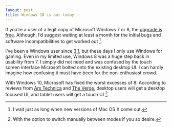 ```yaml
---
layout: post
title: Windows 10 is out today
---
```


If you’re a user of a legit copy of Microsoft Windows 7 or 8, the [upgrade is free](http://blogs.windows.com/bloggingwindows/2015/07/28/windows-10-free-upgrade-available-in-190-countries-today/). Although, I’d suggest waiting at least a month for the initial bugs and software incompatibilities to get worked out [^mac].

I’ve been a Windows user since [3.1](https://en.wikipedia.org/wiki/Windows_3.1x), but these days I only use Windows for gaming. Even in my limited use, Windows 8 was a huge step back in usability from 7. I simply did not need and was confused by the touch screen interface Microsoft bolted onto the existing desktop UI. I can hardly imagine how confusing it must have been for the non-enthusiast crowd.

With Windows 10, Microsoft has fixed the worst excesses of 8. According to reviews from [Ars Technica](http://arstechnica.com/gadgets/2015/07/review-windows-10-is-the-best-version-yet-once-the-bugs-get-fixed/) and [The Verge](http://www.theverge.com/2015/7/28/9045331/microsoft-windows-10-review), desktop users will get a desktop focused UI, and tablet users will get a touch UI [^manual].

[^mac]: I wait just as long when new versions of Mac OS X come out. 

[^manual]: With the option to switch manually between modes if you so desire.